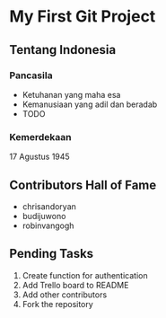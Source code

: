 # My First Git Project
## Tentang Indonesia
### Pancasila

- Ketuhanan yang maha esa
- Kemanusiaan yang adil dan beradab
- TODO

### Kemerdekaan
17 Agustus 1945

## Contributors Hall of Fame

- chrisandoryan
- budijuwono
- robinvangogh

## Pending Tasks
1. Create function for authentication
2. Add Trello board to README
3. Add other contributors
4. Fork the repository
